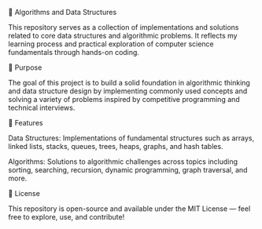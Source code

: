 🧠 Algorithms and Data Structures

This repository serves as a collection of implementations and solutions related to core data structures and algorithmic problems. It reflects my learning process and practical exploration of computer science fundamentals through hands-on coding.

🎯 Purpose

The goal of this project is to build a solid foundation in algorithmic thinking and data structure design by implementing commonly used concepts and solving a variety of problems inspired by competitive programming and technical interviews.

🚀 Features

Data Structures:
Implementations of fundamental structures such as arrays, linked lists, stacks, queues, trees, heaps, graphs, and hash tables.

Algorithms:
Solutions to algorithmic challenges across topics including sorting, searching, recursion, dynamic programming, graph traversal, and more.

📄 License

This repository is open-source and available under the MIT License — feel free to explore, use, and contribute!
